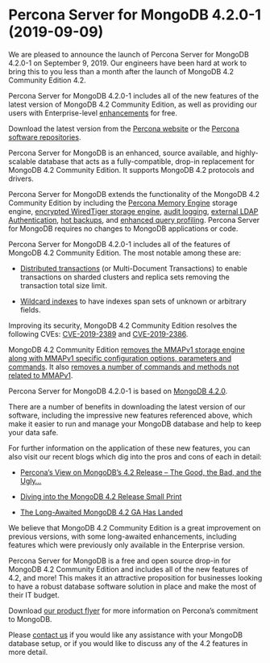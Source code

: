 # Percona Server for MongoDB 4.2.0-1 (2019-09-09) 

We are pleased to announce the launch of Percona Server for MongoDB 4.2.0-1 on September 9, 2019. Our
engineers have been hard at work to bring this to you less than a month after
the launch of MongoDB 4.2 Community Edition 4.2.

Percona Server for MongoDB 4.2.0-1 includes all of the new features of the latest version of
MongoDB 4.2 Community Edition, as well as providing our users with Enterprise-level [enhancements](https://www.percona.com/software/mongo-database/feature-comparison) for free.

Download the latest version from the [Percona website](https://www.percona.com/downloads/percona-server-mongodb-4.2/) or the [Percona software
repositories](https://www.percona.com/doc/percona-server-for-mongodb/4.2/install/index.html).

Percona Server for MongoDB is an enhanced, source available, and highly-scalable database that acts as a fully-compatible, drop-in replacement for MongoDB 4.2 Community Edition. It supports MongoDB 4.2 protocols and drivers.

Percona Server for MongoDB extends the functionality of the MongoDB 4.2 Community Edition by including the [Percona Memory Engine](../inmemory.md#inmemory) storage engine, [encrypted WiredTiger storage engine](../data-at-rest-encryption.md#psmdb-data-at-rest-encryption), [audit logging](../audit-logging.md#audit-log),
[external LDAP Authentication](../authentication.md#ext-auth), [hot backups](../hot-backup.md#hot-backup),
and [enhanced query profiling](../rate-limit.md#rate-limit). Percona Server for MongoDB requires no changes to
MongoDB applications or code.

Percona Server for MongoDB 4.2.0-1 includes all of the features of MongoDB 4.2 Community Edition. The most notable among these are:

* [Distributed transactions](https://docs.mongodb.com/manual/release-notes/4.2/#distributed-transactions)
(or Multi-Document Transactions) to enable transactions on sharded clusters
and replica sets removing the transaction total size limit.

* [Wildcard indexes](https://docs.mongodb.com/manual/core/index-wildcard/index.html) to have indexes span sets of unknown or arbitrary fields.

Improving its security, MongoDB 4.2 Community Edition resolves the following CVEs: [CVE-2019-2389](https://jira.mongodb.org/browse/SERVER-40563) and [CVE-2019-2386](https://jira.mongodb.org/browse/SERVER-38984).

MongoDB 4.2 Community Edition [removes the MMAPv1 storage engine along with MMAPv1 specific configuration options, parameters and commands](https://docs.mongodb.com/manual/release-notes/4.2/#removed-mmapv1-storage-engine). It also [removes a number of commands and methods not related to MMAPv1](https://docs.mongodb.com/manual/release-notes/4.2/#removed-commands-and-methods).

Percona Server for MongoDB 4.2.0-1 is based on [MongoDB 4.2.0](https://docs.mongodb.com/manual/release-notes/4.2).

There are a number of benefits in downloading the latest version of our
software, including the impressive new features referenced above, which make it
easier to run and manage your MongoDB database and help to keep your data safe.

For further information on the application of these new features, you can also
visit our recent blogs which dig into the pros and cons of each in detail:

* [Percona’s View on MongoDB’s 4.2 Release – The Good, the Bad, and the Ugly…](https://www.percona.com/blog/2019/06/21/view-on-mongodb-4-2-release-the-good-the-bad-and-the-ugly/)

* [Diving into the MongoDB 4.2 Release Small Print](https://www.percona.com/blog/2019/06/25/diving-into-the-mongodb-4-2-release-small-print/)

* [The Long-Awaited MongoDB 4.2 GA Has Landed](https://www.percona.com/blog/2019/08/16/long-awaited-mongodb-4-2-ga-has-landed/)

We believe that MongoDB 4.2 Community Edition is a great improvement on previous versions, with
some long-awaited enhancements, including features which were previously only
available in the Enterprise version.

Percona Server for MongoDB is a free and open source drop-in for MongoDB 4.2 Community Edition and includes all of
the new features of 4.2, and more! This makes it an attractive proposition for
businesses looking to have a robust database software solution in place and make
the most of their IT budget.

Download [our product flyer](https://learn.percona.com/hubfs/Datasheet/Percona_Server_For_MongoDB/Datasheet_Percona_Server_for_MongoDB.pdf)
for more information on Percona’s commitment to MongoDB.

Please [contact us](https://www.percona.com/about-percona/contact) if you
would like any assistance with your MongoDB database setup, or if you would
like to discuss any of the 4.2 features in more detail.
